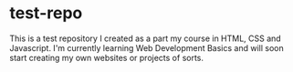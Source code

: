 # test-repo

This is a test repository I created as a part my course in HTML, CSS and Javascript. I'm currently learning Web Development Basics and will soon start creating my own websites or projects of sorts.
